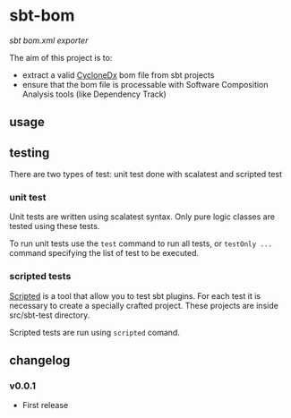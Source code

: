 # sbt-bom

*sbt bom.xml exporter*

The aim of this project is to:

- extract a valid [CycloneDx](https://cyclonedx.org/) bom file from sbt projects
- ensure that the bom file is processable with Software Composition Analysis tools (like Dependency Track)

## usage

## testing

There are two types of test: unit test done with scalatest and scripted test

### unit test

Unit tests are written using scalatest syntax. Only pure logic classes are tested using these tests.

To run unit tests use the `test` command to run all tests, or `testOnly ...` command specifying the list of test to be
executed.

### scripted tests

[Scripted](https://www.scala-sbt.org/1.x/docs/Testing-sbt-plugins.html) is a tool that allow you to test sbt plugins.
For each test it is necessary to create a specially crafted project. These projects are inside src/sbt-test directory.

Scripted tests are run using `scripted` comand.

## changelog

### v0.0.1

- First release
